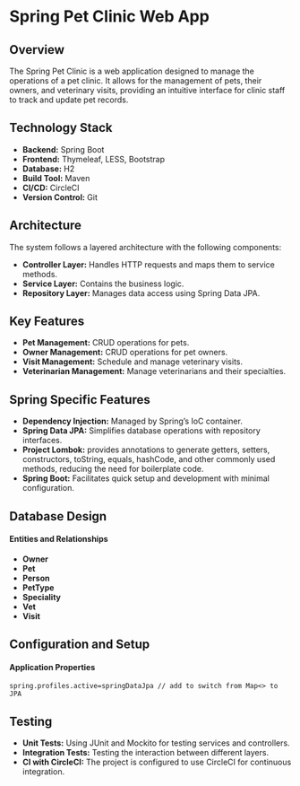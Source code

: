 # Spring Pet Clinic Web App

## Overview
The Spring Pet Clinic is a web application designed to manage the operations of a pet clinic. It allows for the management of pets, their owners, and veterinary visits, providing an intuitive interface for clinic staff to track and update pet records.

## Technology Stack
- **Backend:** Spring Boot
- **Frontend:** Thymeleaf, LESS, Bootstrap
- **Database:** H2
- **Build Tool:** Maven
- **CI/CD:** CircleCI
- **Version Control:** Git

## Architecture
The system follows a layered architecture with the following components:
- **Controller Layer:** Handles HTTP requests and maps them to service methods.
- **Service Layer:** Contains the business logic.
- **Repository Layer:** Manages data access using Spring Data JPA.

## Key Features
- **Pet Management:** CRUD operations for pets.
- **Owner Management:** CRUD operations for pet owners.
- **Visit Management:** Schedule and manage veterinary visits.
- **Veterinarian Management:** Manage veterinarians and their specialties.

## Spring Specific Features
- **Dependency Injection:** Managed by Spring’s IoC container.
- **Spring Data JPA:** Simplifies database operations with repository interfaces.
- **Project Lombok:** provides annotations to generate getters, setters, constructors, toString, equals, hashCode, and other commonly used methods, reducing the need for boilerplate code.
- **Spring Boot:** Facilitates quick setup and development with minimal configuration.

## Database Design
#### Entities and Relationships
- **Owner**
- **Pet**
- **Person**
- **PetType**
- **Speciality**
- **Vet**
- **Visit**

## Configuration and Setup
#### Application Properties
```properties
spring.profiles.active=springDataJpa // add to switch from Map<> to JPA
```

## Testing
- **Unit Tests:** Using JUnit and Mockito for testing services and controllers.
- **Integration Tests:** Testing the interaction between different layers.
- **CI with CircleCI:** The project is configured to use CircleCI for continuous integration.
